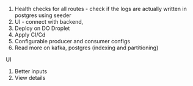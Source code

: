 1. Health checks for all routes - check if the logs are actually written in postgres using seeder
2. UI - connect with backend,
3. Deploy on DO Droplet
4. Apply CI/Cd
5. Configurable producer and consumer configs
6. Read more on kafka, postgres (indexing and partitioning) 


UI 
1. Better inputs 
2. View details 
